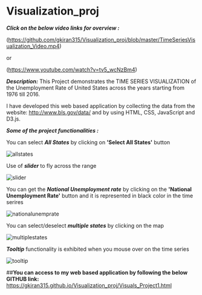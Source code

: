 # Visualization_proj

**_Click on the below video links for overview :_**

(https://github.com/gkiran315/Visualization_proj/blob/master/TimeSeriesVisualization_Video.mp4)

or

(https://www.youtube.com/watch?v=tv5_wcNzBm4)

**_Description:_**
    This Project demonstrates the TIME SERIES VISUALIZATION of the Unemployment Rate of United States across the years starting from 1976 till 2016.
    
I have developed this web based application by collecting the data from the website: http://www.bls.gov/data/ and by using HTML, CSS, JavaScript and D3.js.

**_Some of the project functionalities :_**

You can select **_All States_** by clicking on **'Select All States'** button

![allstates](https://cloud.githubusercontent.com/assets/21704087/19462038/58f3fffa-94af-11e6-810f-ad926eb9fc22.JPG)


Use of **_slider_** to fly across the range

![slider](https://cloud.githubusercontent.com/assets/21704087/19462049/731302b4-94af-11e6-852b-71a33a09d045.JPG)


You can get the **_National Unemployment rate_** by clicking on the **'National Unemployment Rate'** button and it is represented in black color in the time serires

![nationalunemprate](https://cloud.githubusercontent.com/assets/21704087/19462069/8dc90b76-94af-11e6-80b7-1fcbaa7781b5.JPG)


You can select/deselect **_multiple states_** by clicking on the map

![multiplestates](https://cloud.githubusercontent.com/assets/21704087/19462091/b1be4c08-94af-11e6-9786-318f3ceab029.JPG)


**_Tooltip_** functionality is exhibited when you mouse over on the time series

![tooltip](https://cloud.githubusercontent.com/assets/21704087/19462103/cd536dd6-94af-11e6-91a1-57a6d7a4c21e.JPG)


##**You can access to my web based application by following the below GITHUB link:**
https://gkiran315.github.io/Visualization_proj/Visuals_Project1.html
